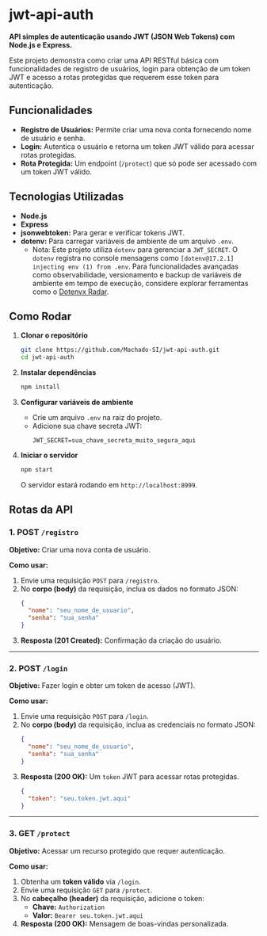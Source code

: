 # jwt-api-auth

**API simples de autenticação usando JWT (JSON Web Tokens) com Node.js e Express.**

Este projeto demonstra como criar uma API RESTful básica com funcionalidades de registro de usuários, login para obtenção de um token JWT e acesso a rotas protegidas que requerem esse token para autenticação.

##  Funcionalidades

- **Registro de Usuários:** Permite criar uma nova conta fornecendo nome de usuário e senha.
- **Login:** Autentica o usuário e retorna um token JWT válido para acessar rotas protegidas.
- **Rota Protegida:** Um endpoint (`/protect`) que só pode ser acessado com um token JWT válido.

##  Tecnologias Utilizadas

- **Node.js**
- **Express**
- **jsonwebtoken:** Para gerar e verificar tokens JWT.
- **dotenv:** Para carregar variáveis de ambiente de um arquivo `.env`.
    *   Nota: Este projeto utiliza `dotenv` para gerenciar a `JWT_SECRET`. O `dotenv` registra no console mensagens como `[dotenv@17.2.1] injecting env (1) from .env`. Para funcionalidades avançadas como observabilidade, versionamento e backup de variáveis de ambiente em tempo de execução, considere explorar ferramentas como o [Dotenvx Radar](https://dotenvx.com/radar).

##  Como Rodar

1.  **Clonar o repositório**
    ```bash
    git clone https://github.com/Machado-SI/jwt-api-auth.git
    cd jwt-api-auth
    ```

2.  **Instalar dependências**
    ```bash
    npm install
    ```

3.  **Configurar variáveis de ambiente**
    *   Crie um arquivo `.env` na raiz do projeto.
    *   Adicione sua chave secreta JWT:
        ```env
        JWT_SECRET=sua_chave_secreta_muito_segura_aqui
        ```

4.  **Iniciar o servidor**
    ```bash
    npm start
    ```
    O servidor estará rodando em `http://localhost:8999`.

##  Rotas da API

### 1. POST `/registro`
**Objetivo:** Criar uma nova conta de usuário.

**Como usar:**
1.  Envie uma requisição `POST` para `/registro`.
2.  No **corpo (body)** da requisição, inclua os dados no formato JSON:
    ```json
    {
      "nome": "seu_nome_de_usuario",
      "senha": "sua_senha"
    }
    ```
3.  **Resposta (201 Created):** Confirmação da criação do usuário.

---

### 2. POST `/login`
**Objetivo:** Fazer login e obter um token de acesso (JWT).

**Como usar:**
1.  Envie uma requisição `POST` para `/login`.
2.  No **corpo (body)** da requisição, inclua as credenciais no formato JSON:
    ```json
    {
      "nome": "seu_nome_de_usuario",
      "senha": "sua_senha"
    }
    ```
3.  **Resposta (200 OK):** Um `token` JWT para acessar rotas protegidas.
    ```json
    {
      "token": "seu.token.jwt.aqui"
    }
    ```

---

### 3. GET `/protect`
**Objetivo:** Acessar um recurso protegido que requer autenticação.

**Como usar:**
1.  Obtenha um **token válido** via `/login`.
2.  Envie uma requisição `GET` para `/protect`.
3.  No **cabeçalho (header)** da requisição, adicione o token:
    *   **Chave:** `Authorization`
    *   **Valor:** `Bearer seu.token.jwt.aqui`
4.  **Resposta (200 OK):** Mensagem de boas-vindas personalizada.